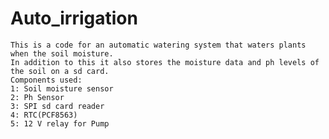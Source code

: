# Auto_irrigation

    This is a code for an automatic watering system that waters plants when the soil moisture.
    In addition to this it also stores the moisture data and ph levels of the soil on a sd card.
    Components used:
    1: Soil moisture sensor
    2: Ph Sensor
    3: SPI sd card reader 
    4: RTC(PCF8563)
    5: 12 V relay for Pump
